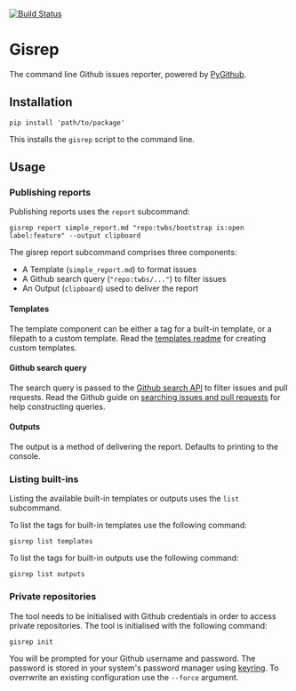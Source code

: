 [![Build Status](https://travis-ci.org/briggySmalls/gisrep.svg?branch=master)](https://travis-ci.org/briggySmalls/gisrep)

# Gisrep

The command line Github issues reporter, powered by [PyGithub](https://github.com/PyGithub/PyGithub).

## Installation

```
pip install 'path/to/package'
```

This installs the `gisrep` script to the command line.

## Usage

### Publishing reports

Publishing reports uses the `report` subcommand:

```
gisrep report simple_report.md "repo:twbs/bootstrap is:open label:feature" --output clipboard
```

The gisrep report subcommand comprises three components:

- A Template (`simple_report.md`) to format issues
- A Github search query (`"repo:twbs/..."`) to filter issues
- An Output (`clipboard`) used to deliver the report

#### Templates
The template component can be either a tag for a built-in template, or a filepath to a custom template. Read the [templates readme](gisrep/templates/README.md) for creating custom templates.

#### Github search query
The search query is passed to the [Github search API](https://developer.github.com/v3/search/#search-issues) to filter issues and pull requests. Read the Github guide on [searching issues and pull requests](https://help.github.com/articles/searching-issues-and-pull-requests/) for help constructing queries.

#### Outputs
The output is a method of delivering the report. Defaults to printing to the console.

### Listing built-ins

Listing the available built-in templates or outputs uses the `list` subcommand.

To list the tags for built-in templates use the following command:

```
gisrep list templates
```

To list the tags for built-in outputs use the following command:

```
gisrep list outputs
```

### Private repositories

The tool needs to be initialised with Github credentials in order to access private repositories. The tool is initialised with the following command:

```
gisrep init
```

You will be prompted for your Github username and password. The password is stored in your system's password manager using [keyring](https://pypi.python.org/pypi/keyring). To overrwrite an existing configuration use the `--force` argument.
